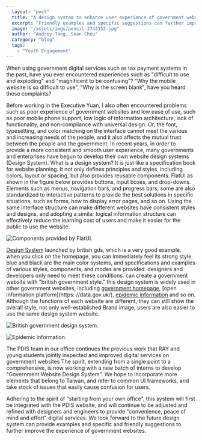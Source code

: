 ```yaml
---
  layout: "post"
  title: "A design system to enhance user experience of government websites"
  excerpt: "Friendly examples and specific suggestions can further improve the experience of government websites."
  image: "/assets/imgs/pencil-3744152.jpg"
  author: "Audrey Tang, Sean Chou"
  category: "blog"
  tags: 
    - "Youth Engagement"
---
```


When using government digital services such as tax payment systems in the past, have you ever encountered experiences such as "difficult to use and exploding" and "magnificent to be confusing"? "Why the mobile website is so difficult to use", "Why is the screen blank", have you heard these complaints? 

Before working in the Executive Yuan, I also often encountered problems such as poor experience of government websites and low ease of use, such as poor mobile phone support, low logic of information architecture, lack of functionality, and non-compliance with universal design. Or, the font, typesetting, and color matching on the interface cannot meet the various and increasing needs of the people, and it also affects the mutual trust between the people and the government. 
In recent years, in order to provide a more consistent and smooth user experience, many governments and enterprises have begun to develop their own website design systems (Design System). What is a design system? It is just like a specification book for website planning. It not only defines principles and styles, including colors, layout or spacing, but also provides reusable components. FlatUI as shown in the figure below provides buttons, input boxes, and drop-downs. Elements such as menus, navigation bars, and progress bars; some are also standardized to interactive patterns to provide the best solutions in specific situations, such as forms, how to display error pages, and so on. Using the same interface structure can make different websites have consistent styles and designs, and adopting a similar logical information structure can effectively reduce the learning cost of users and make it easier for the public to use the website. 

![Components provided by FlatUI.](https://image.cache.storm.mg/styles/smg-800xauto-er/s3/media/image/2021/12/03/20211203-045557_U20101_M730487_78ab.PNG?itok=ERFsxWE6 "Components provided by FlatUI.")

[Design System](http://[https://design-system.service.gov.uk/) launched by british gds, which is a very good example. when you click on the homepage, you can immediately feel its strong style. blue and black are the main color systems, and specifications and examples of various styles, components, and modes are provided. designers and developers only need to meet these conditions. can create a government website with "british government style." this design system is widely used in other government websites, including [government homepage](https://www.gov.uk/), [open information platform](https: //data.gov.uk/), [epidemic information](https://coronavirus.data.gov.uk/) and so on. Although the functions of each website are different, they can still show the overall style, not only well-established Brand image, users are also easier to use the same design system website.

![British government design system.](https://image.cache.storm.mg/styles/smg-800xauto-er/s3/media/image/2021/12/03/20211203-045557_U20101_M730489_f8ef.PNG?itok=VT2ldO52 "British government design system.")

![Epidemic information.](https://image.cache.storm.mg/styles/smg-800xauto-er/s3/media/image/2021/12/03/20211203-045557_U20101_M730488_5023.PNG?itok=r64p18ij "Epidemic information.")

The PDIS team in our office continues the previous work that RAY and young students jointly inspected and improved digital services on government websites The spirit, extending from a single point to a comprehensive, is now working with a new batch of interns to develop "Government Website Design System". We hope to incorporate more elements that belong to Taiwan, and refer to common UI frameworks, and take stock of issues that easily cause confusion for users. 

Adhering to the spirit of "starting from your own office", this system will first be integrated with the PDIS website, and will continue to be adjusted and refined with designers and engineers to provide "convenience, peace of mind and effort" digital services. We look forward to the future design system can provide examples and specific and friendly suggestions to further improve the experience of government websites. 
